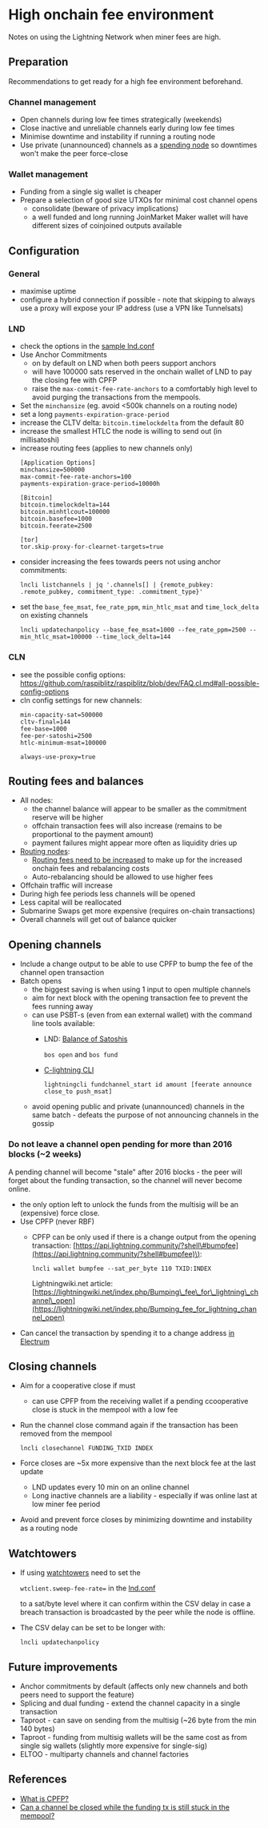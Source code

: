 # High onchain fee environment

Notes on using the Lightning Network when miner fees are high.

## Preparation

Recommendations to get ready for a high fee environment beforehand.

### Channel management

* Open channels during low fee times strategically \(weekends\)
* Close inactive and unreliable channels early during low fee times
* Minimise downtime and instability if running a routing node
* Use private \(unannounced\) channels as a [spending node](../node-types/nodetype.spending.md) so downtimes won't make the peer force-close  

### Wallet management

* Funding from a single sig wallet is cheaper
* Prepare a selection of good size UTXOs for minimal cost channel opens
  * consolidate \(beware of privacy implications\)
  * a well funded and long running JoinMarket Maker wallet will have different sizes of coinjoined outputs available

## Configuration

### General
* maximise uptime
* configure a hybrid connection if possible - note that skipping to always use a proxy will expose your IP address (use a VPN like Tunnelsats)

### LND
* check the options in the [sample lnd.conf](https://github.com/lightningnetwork/lnd/blob/master/sample-lnd.conf)
* Use Anchor Commitments
  * on by default on LND when both peers support anchors
  * will have 100000 sats reserved in the onchain wallet of LND to pay the closing fee with CPFP
  * raise the `max-commit-fee-rate-anchors` to a comfortably high level to avoid purging the transactions from the mempools.
* Set the `minchansize` (eg. avoid &lt;500k channels on a routing node\)
* set a long `payments-expiration-grace-period`
* increase the CLTV delta: `bitcoin.timelockdelta` from the default 80
* increase the smallest HTLC the node is willing to send out (in millisatoshi)
* increase routing fees (applies to new channels only)
  ```
  [Application Options]
  minchansize=500000
  max-commit-fee-rate-anchors=100
  payments-expiration-grace-period=10000h
  
  [Bitcoin]
  bitcoin.timelockdelta=144
  bitcoin.minhtlcout=100000
  bitcoin.basefee=1000
  bitcoin.feerate=2500

  [tor]
  tor.skip-proxy-for-clearnet-targets=true
  ```
* consider increasing the fees towards peers not using anchor commitments:
  ```
  lncli listchannels | jq '.channels[] | {remote_pubkey: .remote_pubkey, commitment_type: .commitment_type}'
  ```
* set the `base_fee_msat`, `fee_rate_ppm`, `min_htlc_msat` and `time_lock_delta` on existing channels
  ```
  lncli updatechanpolicy --base_fee_msat=1000 --fee_rate_ppm=2500 --min_htlc_msat=100000 --time_lock_delta=144
  ```
### CLN
* see the possible config options: https://github.com/raspiblitz/raspiblitz/blob/dev/FAQ.cl.md#all-possible-config-options
* cln config settings for new channels:
  ```
  min-capacity-sat=500000
  cltv-final=144
  fee-base=1000
  fee-per-satoshi=2500
  htlc-minimum-msat=100000

  always-use-proxy=true
  ```

## Routing fees and balances

* All nodes:
  * the channel balance will appear to be smaller as the commitment reserve will be higher
  * offchain transaction fees will also increase \(remains to be proportional to the payment amount\)
  * payment failures might appear more often as liquidity dries up
* [Routing nodes](../node-types/nodetype.routing.md):
  * [Routing fees need to be increased](../advanced-tools/fees.md) to make up for the increased onchain fees and rebalancing costs
  * Auto-rebalancing should be allowed to use higher fees
* Offchain traffic will increase
* During high fee periods less channels will be opened
* Less capital will be reallocated
* Submarine Swaps get more expensive \(requires on-chain transactions\)
* Overall channels will get out of balance quicker

## Opening channels

* Include a change output to be able to use CPFP to bump the fee of the channel open transaction
* Batch opens
  * the biggest saving is when using 1 input to open multiple channels
  * aim for next block with the opening transaction fee to prevent the fees running away
  * can use PSBT-s \(even from ean external wallet\) with the command line tools available:
    * LND: [Balance of Satoshis](https://github.com/alexbosworth/balanceofsatoshis#howtos)  

      `bos open` and `bos fund`

    * [C-lightning CLI](https://lightning.readthedocs.io/lightning-fundchannel_start.7.html#)  

      `lightningcli fundchannel_start id amount [feerate announce close_to push_msat]`
  * avoid opening public and private \(unannounced\) channels in the same batch - defeats the purpose of not announcing channels in the gossip

### Do not leave a channel open pending for more than 2016 blocks \(~2 weeks\)

A pending channel will become "stale" after 2016 blocks - the peer will forget about the funding transaction, so the channel will never become online.

* the only option left to unlock the funds from the multisig will be an \(expensive\) force close.
* Use CPFP \(never RBF\)
  * CPFP can be only used if there is a change output from the opening transaction:  [https://api.lightning.community/?shell\#bumpfee](https://api.lightning.community/?shell#bumpfee)\):  

    `lncli wallet bumpfee --sat_per_byte 110 TXID:INDEX`  

    Lightningwiki.net article:  [https://lightningwiki.net/index.php/Bumping\_fee\_for\_lightning\_channel\_open](https://lightningwiki.net/index.php/Bumping_fee_for_lightning_channel_open)
* Can cancel the transaction by spending it to a change address [in Electrum](restorelndonchainfundsinelectrum.md#manage-the-lnd-onchain-funds-in-electrum-wallet)

## Closing channels

* Aim for a cooperative close if must 
  * can use CPFP from the receiving wallet if a pending ccooperative close is stuck in the mempool with a low fee
* Run the channel close command again if the transaction has been removed from the mempool  

  `lncli closechannel FUNDING_TXID INDEX`

* Force closes are ~5x more expensive than the next block fee at the last update
  * LND updates every 10 min on an online channel
  * Long inactive channels are a liability - especially if was online last at low miner fee period
* Avoid and prevent force closes by minimizing downtime and instability as a routing node

## Watchtowers

* If using [watchtowers](../advanced-tools/watchtower.md) need to set the  

  `wtclient.sweep-fee-rate=` in the [lnd.conf](https://github.com/lightningnetwork/lnd/blob/a36c95f7325d3941306ac4dfff0f2363fbb8e66d/sample-lnd.conf#L857)  

  to a sat/byte level where it can confirm within the CSV delay in case a breach transaction is broadcasted by the peer while the node is offline.

* The CSV delay can be set to be longer with:  

  `lncli updatechanpolicy`

## Future improvements

* Anchor commitments by default \(affects only new channels and both peers need to support the feature\)
* Splicing and dual funding - extend the channel capacity in a single transaction
* Taproot - can save on sending from the multisig \(~26 byte from the min 140 bytes\)
* Taproot - funding from multisig wallets will be the same cost as from single sig wallets (slightly more expensive for single-sig)
* ELTOO - multiparty channels and channel factories

## References

* [What is CPFP?](https://bitcoinops.org/en/topics/cpfp/)
* [Can a channel be closed while the funding tx is still stuck in the mempool?](https://bitcoin.stackexchange.com/questions/102180/can-a-channel-be-closed-while-the-funding-tx-is-still-stuck-in-the-mempool)


